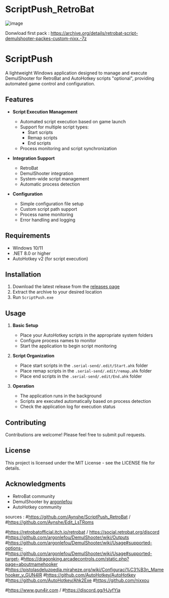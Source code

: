 # ScriptPush_RetroBat
![image](https://github.com/user-attachments/assets/964e692c-91b7-4322-b848-06371ab2d338)


Donwload first pack : https://archive.org/details/retrobat-script-demulshooter-packes-custom-nixx.-7z

# ScriptPush

A lightweight Windows application designed to manage and execute DemulShooter for RetroBat and AutoHotkey scripts "optional", providing automated game control and configuration.

## Features

- **Script Execution Management**
  - Automated script execution based on game launch
  - Support for multiple script types:
    - Start scripts
    - Remap scripts
    - End scripts
  - Process monitoring and script synchronization

- **Integration Support**
  - RetroBat
  - DemulShooter integration
  - System-wide script management
  - Automatic process detection

- **Configuration**
  - Simple configuration file setup
  - Custom script path support
  - Process name monitoring
  - Error handling and logging

## Requirements

- Windows 10/11
- .NET 8.0 or higher
- AutoHotkey v2 (for script execution)

## Installation

1. Download the latest release from the [releases page](https://github.com/Aynshe/ScriptPush_RetroBat/releases)
2. Extract the archive to your desired location
3. Run `ScriptPush.exe`

## Usage

1. **Basic Setup**
   - Place your AutoHotkey scripts in the appropriate system folders
   - Configure process names to monitor
   - Start the application to begin script monitoring

2. **Script Organization**
   - Place start scripts in the `.serial-send/.edit/Start.ahk` folder
   - Place remap scripts in the `.serial-send/.edit/remap.ahk` folder
   - Place end scripts in the `.serial-send/.edit/End.ahk` folder

3. **Operation**
   - The application runs in the background
   - Scripts are executed automatically based on process detection
   - Check the application log for execution status

## Contributing

Contributions are welcome! Please feel free to submit pull requests.

## License

This project is licensed under the MIT License - see the LICENSE file for details.

## Acknowledgments

- RetroBat community
- DemulShooter by [argonlefou](https://github.com/argonlefou/DemulShooter)
- AutoHotkey community

sources :
#https://github.com/Aynshe/ScriptPush_RetroBat  /  #https://github.com/Aynshe/Edit_LsTRoms

#https://retrobatofficial.itch.io/retrobat / https://social.retrobat.org/discord
#https://github.com/argonlefou/DemulShooter/wiki/Outputs
#https://github.com/argonlefou/DemulShooter/wiki/Usage#supported-options-
#https://github.com/argonlefou/DemulShooter/wiki/Usage#supported-target-
#https://dragonking.arcadecontrols.com/static.php?page=aboutmamehooker
#https://pistolasdeluzpedia.miraheze.org/wiki/Configuraci%C3%B3n_Mamehooker_y_GUN4IR
#https://github.com/AutoHotkey/AutoHotkey
#https://github.com/AutoHotkey/Ahk2Exe
#https://github.com/nixxou

#https://www.gun4ir.com  /  #https://discord.gg/HJyfYja
